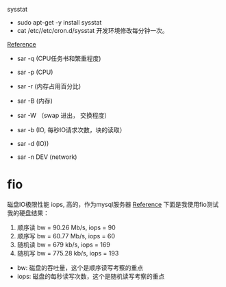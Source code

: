  sysstat
 - sudo apt-get -y install sysstat
 - cat /etc//etc/cron.d/sysstat     开发环境修改每分钟一次。

 [Reference](http://www.leonardoborda.com/blog/how-to-configure-sysstatsar-on-ubuntudebian/)
- sar -q   (CPU任务书和繁重程度)
- sar -p  (CPU)

- sar -r (内存占用百分比)
- sar -B (内存)
- sar -W  （swap 进出， 交换程度）

- sar -b (IO, 每秒IO请求次数，块的读取）
- sar -d  (IO))
- sar -n DEV (network)

# fio
磁盘IO极限性能
iops, 高的，作为mysql服务器
[Reference](http://www.pubyun.com/blog/announce/%E6%B5%8B%E8%AF%95%E4%BA%91%E4%B8%BB%E6%9C%BA%E7%9A%84%E7%A3%81%E7%9B%98io%E6%80%A7%E8%83%BD/)
下面是我使用fio测试我的硬盘结果：

1. 顺序读 bw = 90.26 Mb/s, iops = 90
2. 顺序写 bw = 60.77 Mb/s, iops = 60
3. 随机读 bw = 679 kb/s, iops = 169
4. 随机写 bw = 775.28 kb/s, iops = 193

- bw: 磁盘的吞吐量，这个是顺序读写考察的重点
- iops: 磁盘的每秒读写次数，这个是随机读写考察的重点


